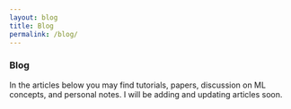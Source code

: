 ```yaml
---
layout: blog
title: Blog
permalink: /blog/
---
```


### **Blog**

In the articles below you may find tutorials, papers, discussion on ML 
concepts, and personal notes. I will be adding and updating articles soon.   